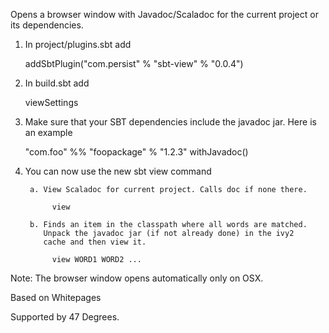 Opens a browser window with Javadoc/Scaladoc
for the current project or its dependencies.


1. In project/plugins.sbt add

     addSbtPlugin("com.persist" % "sbt-view" % "0.0.4")

2. In build.sbt add

     viewSettings

3. Make sure that your SBT dependencies include the javadoc jar.
   Here is an example

    "com.foo" %% "foopackage" % "1.2.3" withJavadoc()

4. You can now use the new sbt view command

        a. View Scaladoc for current project. Calls doc if none there.

             view

        b. Finds an item in the classpath where all words are matched.
           Unpack the javadoc jar (if not already done) in the ivy2
           cache and then view it.

             view WORD1 WORD2 ...

Note: The browser window opens automatically only on OSX.

Based on Whitepages

Supported by 47 Degrees.


